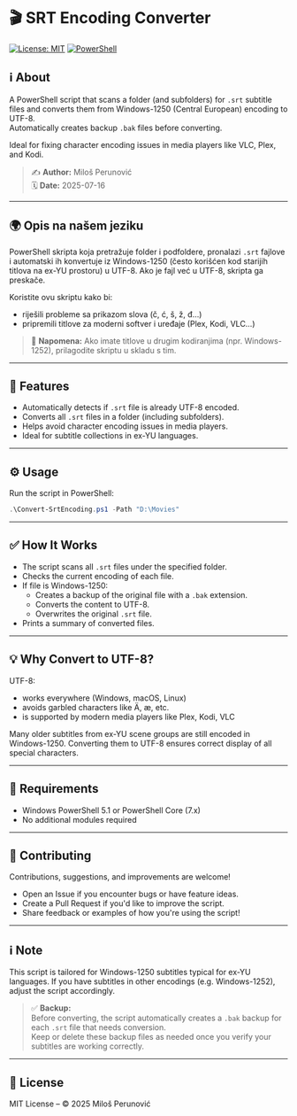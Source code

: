 # 🎬 SRT Encoding Converter

[![License: MIT](https://img.shields.io/badge/License-MIT-yellow.svg)](LICENSE) [![PowerShell](https://img.shields.io/badge/powershell-5.1+-blue.svg)](https://docs.microsoft.com/en-us/powershell/scripting/overview?view=powershell-7.2)

## ℹ️ About

A PowerShell script that scans a folder (and subfolders) for `.srt` subtitle files and converts them from Windows-1250 (Central European) encoding to UTF-8.  
Automatically creates backup `.bak` files before converting.

Ideal for fixing character encoding issues in media players like VLC, Plex, and Kodi.

> ✍️ **Author:** Miloš Perunović  
> 🗓️ **Date:** 2025-07-16

---

## 🌍 Opis na našem jeziku

PowerShell skripta koja pretražuje folder i podfoldere, pronalazi `.srt` fajlove i automatski ih konvertuje iz Windows-1250 (često korišćen kod starijih titlova na ex-YU prostoru) u UTF-8. Ako je fajl već u UTF-8, skripta ga preskače.

Koristite ovu skriptu kako bi:

- riješili probleme sa prikazom slova (č, ć, š, ž, đ…)
- pripremili titlove za moderni softver i uređaje (Plex, Kodi, VLC…)

> 📝 **Napomena:** Ako imate titlove u drugim kodiranjima (npr. Windows-1252), prilagodite skriptu u skladu s tim.

---

## 🚀 Features

- Automatically detects if `.srt` file is already UTF-8 encoded.
- Converts all `.srt` files in a folder (including subfolders).
- Helps avoid character encoding issues in media players.
- Ideal for subtitle collections in ex-YU languages.

---

## ⚙️ Usage

Run the script in PowerShell:

```powershell
.\Convert-SrtEncoding.ps1 -Path "D:\Movies"
```

---

## ✅ How It Works

- The script scans all `.srt` files under the specified folder.
- Checks the current encoding of each file.
- If file is Windows-1250:
  - Creates a backup of the original file with a `.bak` extension.
  - Converts the content to UTF-8.
  - Overwrites the original `.srt` file.
- Prints a summary of converted files.

---

## 💡 Why Convert to UTF-8?

UTF-8:

- works everywhere (Windows, macOS, Linux)
- avoids garbled characters like Ä, æ, etc.
- is supported by modern media players like Plex, Kodi, VLC

Many older subtitles from ex-YU scene groups are still encoded in Windows-1250. Converting them to UTF-8 ensures correct display of all special characters.

---

## 🔧 Requirements

- Windows PowerShell 5.1 or PowerShell Core (7.x)
- No additional modules required

---

## 🤝 Contributing

Contributions, suggestions, and improvements are welcome!

- Open an Issue if you encounter bugs or have feature ideas.
- Create a Pull Request if you'd like to improve the script.
- Share feedback or examples of how you're using the script!

---

## ℹ️ Note

This script is tailored for Windows-1250 subtitles typical for ex-YU languages.
If you have subtitles in other encodings (e.g. Windows-1252), adjust the script accordingly.

> ✅ **Backup:**  
> Before converting, the script automatically creates a `.bak` backup for each `.srt` file that needs conversion.  
> Keep or delete these backup files as needed once you verify your subtitles are working correctly.

---

## 📜 License

MIT License – © 2025 Miloš Perunović
